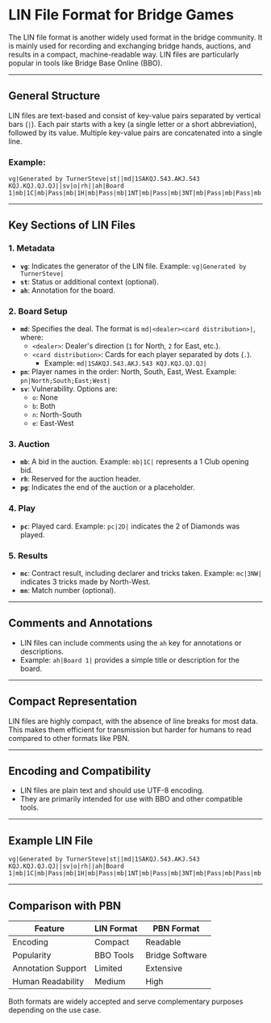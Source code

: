 # LIN File Format for Bridge Games

The LIN file format is another widely used format in the bridge community. It is mainly used for recording and exchanging bridge hands, auctions, and results in a compact, machine-readable way. LIN files are particularly popular in tools like Bridge Base Online (BBO).

---

## General Structure

LIN files are text-based and consist of key-value pairs separated by vertical bars (`|`). Each pair starts with a key (a single letter or a short abbreviation), followed by its value. Multiple key-value pairs are concatenated into a single line.

### Example:
```
vg|Generated by TurnerSteve|st||md|1SAKQJ.543.AKJ.543 KQJ.KQJ.QJ.QJ||sv|o|rh||ah|Board 1|mb|1C|mb|Pass|mb|1H|mb|Pass|mb|1NT|mb|Pass|mb|3NT|mb|Pass|mb|Pass|mb|Pass|pn|North;South;East;West|pg||pc|2D|pc|3H|pc|5S|pc|6C|
```

---

## Key Sections of LIN Files

### **1. Metadata**
- **`vg`**: Indicates the generator of the LIN file. Example: `vg|Generated by TurnerSteve|`
- **`st`**: Status or additional context (optional).
- **`ah`**: Annotation for the board.

### **2. Board Setup**
- **`md`**: Specifies the deal. The format is `md|<dealer><card distribution>|`, where:
  - `<dealer>`: Dealer's direction (`1` for North, `2` for East, etc.).
  - `<card distribution>`: Cards for each player separated by dots (`.`).
    - Example: `md|1SAKQJ.543.AKJ.543 KQJ.KQJ.QJ.QJ|`
- **`pn`**: Player names in the order: North, South, East, West. Example: `pn|North;South;East;West|`
- **`sv`**: Vulnerability. Options are:
  - `o`: None
  - `b`: Both
  - `n`: North-South
  - `e`: East-West

### **3. Auction**
- **`mb`**: A bid in the auction. Example: `mb|1C|` represents a 1 Club opening bid.
- **`rh`**: Reserved for the auction header.
- **`pg`**: Indicates the end of the auction or a placeholder.

### **4. Play**
- **`pc`**: Played card. Example: `pc|2D|` indicates the 2 of Diamonds was played.

### **5. Results**
- **`mc`**: Contract result, including declarer and tricks taken. Example: `mc|3NW|` indicates 3 tricks made by North-West.
- **`mn`**: Match number (optional).

---

## Comments and Annotations

- LIN files can include comments using the `ah` key for annotations or descriptions.
- Example: `ah|Board 1|` provides a simple title or description for the board.

---

## Compact Representation

LIN files are highly compact, with the absence of line breaks for most data. This makes them efficient for transmission but harder for humans to read compared to other formats like PBN.

---

## Encoding and Compatibility

- LIN files are plain text and should use UTF-8 encoding.
- They are primarily intended for use with BBO and other compatible tools.

---

## Example LIN File

```
vg|Generated by TurnerSteve|st||md|1SAKQJ.543.AKJ.543 KQJ.KQJ.QJ.QJ||sv|o|rh||ah|Board 1|mb|1C|mb|Pass|mb|1H|mb|Pass|mb|1NT|mb|Pass|mb|3NT|mb|Pass|mb|Pass|mb|Pass|pn|North;South;East;West|pg||pc|2D|pc|3H|pc|5S|pc|6C|
```

---

## Comparison with PBN

| Feature               | LIN Format       | PBN Format       |
|-----------------------|------------------|------------------|
| Encoding              | Compact          | Readable         |
| Popularity            | BBO Tools        | Bridge Software  |
| Annotation Support    | Limited          | Extensive        |
| Human Readability     | Medium           | High             |

Both formats are widely accepted and serve complementary purposes depending on the use case.
